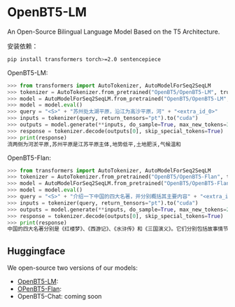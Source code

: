 # OpenBT5-LM
An Open-Source Bilingual Language Model Based on the T5 Architecture.

安装依赖：
```bash
pip install transformers torch>=2.0 sentencepiece
```


OpenBT5-LM:
```python
>>> from transformers import AutoTokenizer, AutoModelForSeq2SeqLM
>>> tokenizer = AutoTokenizer.from_pretrained("OpenBT5/OpenBT5-LM", trust_remote_code=True)
>>> model = AutoModelForSeq2SeqLM.from_pretrained("OpenBT5/OpenBT5-LM", trust_remote_code=True).half().cuda()
>>> model = model.eval()
>>> query = "<S>" + "苏州处太湖平原，沿江为高沙平原，河" + "<extra_id_0>"
>>> inputs = tokenizer(query, return_tensors="pt").to("cuda")
>>> outputs = model.generate(**inputs, do_sample=True, max_new_tokens=32)
>>> response = tokenizer.decode(outputs[0], skip_special_tokens=True)
>>> print(response)
流两侧为河淤平原,苏州平原是江苏平原主体,地势低平,土地肥沃,气候温和
```

OpenBT5-Flan:
```python
>>> from transformers import AutoTokenizer, AutoModelForSeq2SeqLM
>>> tokenizer = AutoTokenizer.from_pretrained("OpenBT5/OpenBT5-Flan", trust_remote_code=True)
>>> model = AutoModelForSeq2SeqLM.from_pretrained("OpenBT5/OpenBT5-Flan", trust_remote_code=True).half().cuda()
>>> model = model.eval()
>>> query = "<S>" + "介绍一下中国的四大名著，并分别概括其主要内容" + "<extra_id_0>"
>>> inputs = tokenizer(query, return_tensors="pt").to("cuda")
>>> outputs = model.generate(**inputs, do_sample=True, max_new_tokens=256)
>>> response = tokenizer.decode(outputs[0], skip_special_tokens=True)
>>> print(response)
中国的四大名著分别是《红楼梦》、《西游记》、《水浒传》和《三国演义》。它们分别包括故事情节、文化内涵和历史背景等方面的不同特点。《红楼梦》是一部中国古典小说,讲述了贾宝玉、林黛玉、薛宝钗等一群人物在贾府的生活和爱情故事。《西游记》是中国著名小说,描述了孙悟空、猪八戒、沙悟净等一众妖魔鬼怪的冒险历程和故事。《水浒传》是一部中国古典小说,描述了宋江等一百零八位好汉的反抗故事。《三国演义》是中国古代著名小说,讲述了三国时期的历史和战争故事。这些小说在文学、历史、哲学和文化等方面都有着不同的影响和地位。
```

## Huggingface
We open-source two versions of our models:

- [OpenBT5-LM](https://huggingface.co/OpenBT5/OpenBT5-LM): 
- [OPenBT5-Flan](https://huggingface.co/OpenBT5/OpenBT5-Flan):
- OpenBT5-Chat: coming soon
